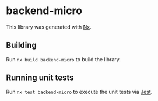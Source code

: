 # backend-micro

This library was generated with [Nx](https://nx.dev).

## Building

Run `nx build backend-micro` to build the library.

## Running unit tests

Run `nx test backend-micro` to execute the unit tests via [Jest](https://jestjs.io).
